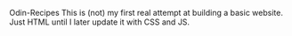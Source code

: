 Odin-Recipes
This is (not) my first real attempt at building a basic website.
Just HTML until I later update it with CSS and JS.